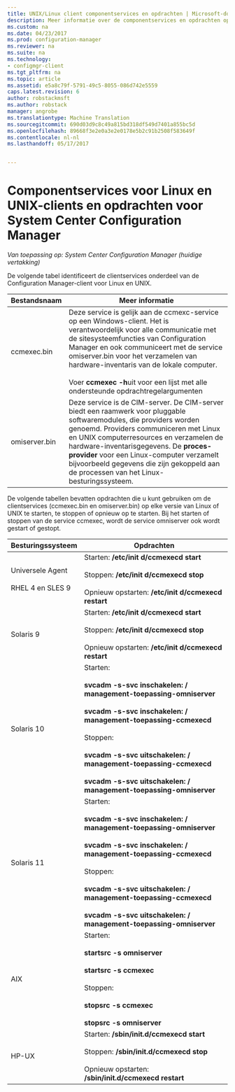 ```yaml
---
title: UNIX/Linux client componentservices en opdrachten | Microsoft-documenten
description: Meer informatie over de componentservices en opdrachten op Linux en UNIX-clients in System Center Configuration Manager.
ms.custom: na
ms.date: 04/23/2017
ms.prod: configuration-manager
ms.reviewer: na
ms.suite: na
ms.technology:
- configmgr-client
ms.tgt_pltfrm: na
ms.topic: article
ms.assetid: e5a8c79f-5791-49c5-8055-086d742e5559
caps.latest.revision: 6
author: robstackmsft
ms.author: robstack
manager: angrobe
ms.translationtype: Machine Translation
ms.sourcegitcommit: 690d03d9c8c49a815bd318df549d7401a855bc5d
ms.openlocfilehash: 89668f3e2e0a3e2e0178e5b2c91b2508f583649f
ms.contentlocale: nl-nl
ms.lasthandoff: 05/17/2017


---
```

# <a name="linux-and-unix-clients-component-services-and-commands-for-system-center-configuration-manager"></a>Componentservices voor Linux en UNIX-clients en opdrachten voor System Center Configuration Manager

*Van toepassing op: System Center Configuration Manager (huidige vertakking)*


 De volgende tabel identificeert de clientservices onderdeel van de Configuration Manager-client voor Linux en UNIX.  

|Bestandsnaam|Meer informatie|  
|---------------|----------------------|  
|ccmexec.bin|Deze service is gelijk aan de ccmexc-service op een Windows-client. Het is verantwoordelijk voor alle communicatie met de sitesysteemfuncties van Configuration Manager en ook communiceert met de service omiserver.bin voor het verzamelen van hardware-inventaris van de lokale computer.<br /><br /> Voer **ccmexec -h**uit voor een lijst met alle ondersteunde opdrachtregelargumenten|  
|omiserver.bin|Deze service is de CIM-server. De CIM-server biedt een raamwerk voor pluggable softwaremodules, die providers worden genoemd. Providers communiceren met Linux en UNIX computerresources en verzamelen de hardware-inventarisgegevens. De **proces-provider** voor een Linux-computer verzamelt bijvoorbeeld gegevens die zijn gekoppeld aan de processen van het Linux-besturingssysteem.|  

 De volgende tabellen bevatten opdrachten die u kunt gebruiken om de clientservices (ccmexec.bin en omiserver.bin) op elke versie van Linux of UNIX te starten, te stoppen of opnieuw op te starten. Bij het starten of stoppen van de service ccmexec, wordt de service omniserver ook wordt gestart of gestopt.  

|Besturingssysteem|Opdrachten|  
|----------------------|--------------|  
|Universele Agent<br /><br /> RHEL 4 en SLES 9|Starten: **/etc/init d/ccmexecd start**<br /><br /> Stoppen: **/etc/init d/ccmexecd stop**<br /><br /> Opnieuw opstarten: **/etc/init d/ccmexecd restart**|  
|Solaris 9|Starten: **/etc/init d/ccmexecd start**<br /><br /> Stoppen: **/etc/init d/ccmexecd stop**<br /><br /> Opnieuw opstarten: **/etc/init d/ccmexecd restart**|  
|Solaris 10|Starten:<br /><br /> **svcadm -s-svc inschakelen: / management-toepassing-omniserver**<br /><br /> **svcadm -s-svc inschakelen: / management-toepassing-ccmexecd**<br /><br /> Stoppen:<br /><br /> **svcadm -s-svc uitschakelen: / management-toepassing-ccmexecd**<br /><br /> **svcadm -s-svc uitschakelen: / management-toepassing-omniserver**|  
|Solaris 11|Starten:<br /><br /> **svcadm -s-svc inschakelen: / management-toepassing-omniserver**<br /><br /> **svcadm -s-svc inschakelen: / management-toepassing-ccmexecd**<br /><br /> Stoppen:<br /><br /> **svcadm -s-svc uitschakelen: / management-toepassing-ccmexecd**<br /><br /> **svcadm -s-svc uitschakelen: / management-toepassing-omniserver**|  
|AIX|Starten:<br /><br /> **startsrc -s omniserver**<br /><br /> **startsrc -s ccmexec**<br /><br /> Stoppen:<br /><br /> **stopsrc -s ccmexec**<br /><br /> **stopsrc -s omniserver**|  
|HP-UX|Starten: **/sbin/init.d/ccmexecd start**<br /><br /> Stoppen: **/sbin/init.d/ccmexecd stop**<br /><br /> Opnieuw opstarten: **/sbin/init.d/ccmexecd restart**|  

